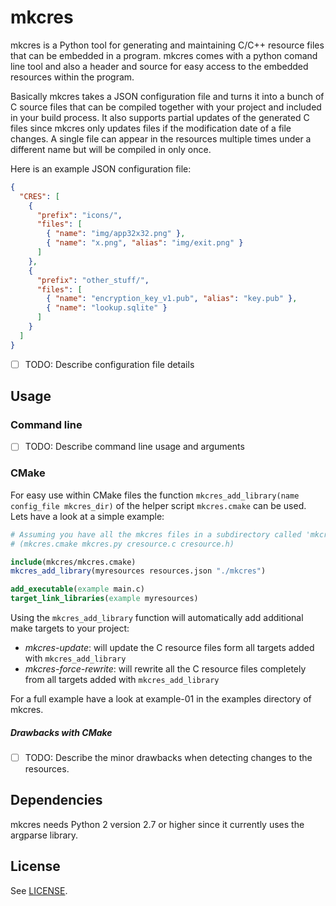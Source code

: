mkcres
======

mkcres is a Python tool for generating and maintaining C/C++ resource 
files that can be embedded in a program. mkcres comes with a python comand 
line tool and also a header and source for easy access to the embedded 
resources within the program.

Basically mkcres takes a JSON configuration file and turns it into a bunch 
of C source files that can be compiled together with your project and 
included in your build process. It also supports partial updates of the 
generated C files since mkcres only updates files if the modification 
date of a file changes. A single file can appear in the resources multiple
times under a different name but will be compiled in only once.

Here is an example JSON configuration file:

``` json
{ 
  "CRES": [
    {
      "prefix": "icons/",
      "files": [
        { "name": "img/app32x32.png" },
        { "name": "x.png", "alias": "img/exit.png" }
      ]
    }, 
    {
      "prefix": "other_stuff/",
      "files": [
        { "name": "encryption_key_v1.pub", "alias": "key.pub" },
        { "name": "lookup.sqlite" }
      ]
    }
  ]
}
```

- [ ] TODO: Describe configuration file details

Usage
-----

### Command line

- [ ] TODO: Describe command line usage and arguments

### CMake

For easy use within CMake files the function `mkcres_add_library(name config_file mkcres_dir)` 
of the helper script `mkcres.cmake` can be used.  Lets have a look at a simple example:

```CMake
# Assuming you have all the mkcres files in a subdirectory called 'mkcres'
# (mkcres.cmake mkcres.py cresource.c cresource.h)

include(mkcres/mkcres.cmake)
mkcres_add_library(myresources resources.json "./mkcres")

add_executable(example main.c)
target_link_libraries(example myresources)
```

Using the `mkcres_add_library` function will automatically add additional make targets 
to your project:
* *mkcres-update*: will update the C resource files form all targets added with `mkcres_add_library`
* *mkcres-force-rewrite*: will rewrite all the C resource files completely from all targets added with `mkcres_add_library`

For a full example have a look at example-01 in the examples directory of mkcres.

##### Drawbacks with CMake

- [ ] TODO: Describe the minor drawbacks when detecting changes to the resources.

Dependencies
------------
mkcres needs Python 2 version 2.7 or higher since it currently uses the argparse library.

License
-------
See [LICENSE](https://github.com/jahnf/mkcres/blob/master/LICENSE).
